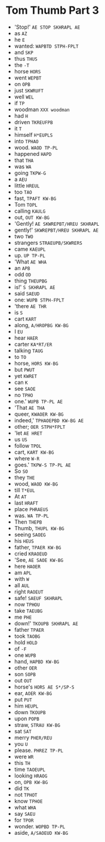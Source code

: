 # Tom Thumb Part 3

* 'Stop!' `AE STOP SKHRAPL AE`
* as `AZ`
* he `E`
* wanted: `WAPBTD STPH-FPLT`
* and `SKP`
* thus `THUS`
* the `-T`
* horse `HORS`
* went `WEPBT`
* on `OPB`
* just `SKWRUFT`
* well `WEL`
* if `TP`
* woodman `XXX woodman`
* had `H`
* driven `TKREUFPB`
* it `T`
* himself `H*EUPLS`
* into `TPHAO`
* wood. `WAOD TP-PL`
* happened `HAPD`
* that `THA`
* was `WA`
* going `TKPW-G`
* a `AEU`
* little `HREUL`
* too `TAO`
* fast, `TPAFT KW-BG`
* Tom `TOPL`
* calling `KAULG`
* out, `OUT KW-BG`
* 'Gently! `AE SKWREPBT/HREU SKHRAPL`
* gently!' `SKWREPBT/HREU SKHRAPL AE`
* two `TWO`
* strangers `STRAEUPB/SKWRERS`
* came `KAEUPL`
* up. `UP TP-PL`
* 'What `AE WHA`
* an `APB`
* odd `OD`
* thing `THEUPBG`
* is!' `S SKHRAPL AE`
* said `SAEUD`
* one: `WUPB STPH-FPLT`
* 'there `AE THR`
* is `S`
* cart `KART`
* along, `A/HROPBG KW-BG`
* I `EU`
* hear `HAER`
* carter `KA*RT/ER`
* talking `TAUG`
* to `TO`
* horse, `HORS KW-BG`
* but `PWUT`
* yet `KWRET`
* can `K`
* see `SAOE`
* no `TPHO`
* one.' `WUPB TP-PL AE`
* 'That `AE THA`
* queer, `KWAOER KW-BG`
* indeed,' `TPHAOEPBD KW-BG AE`
* other; `OER STPH*FPLT`
* 'let `AE HRET`
* us `US`
* follow `TPOL`
* cart, `KART KW-BG`
* where `W-R`
* goes.' `TKPW-S TP-PL AE`
* So `SO`
* they `THE`
* wood, `WAOD KW-BG`
* till `T*EUL`
* At `AT`
* last `HRAFT`
* place `PHRAEUS`
* was. `WA TP-PL`
* Then `THEPB`
* Thumb, `THUPL KW-BG`
* seeing `SAOEG`
* his `HEUS`
* father, `TPAER KW-BG`
* cried `KRAOEUD`
* 'See, `AE SAOE KW-BG`
* here `HAOER`
* am `APL`
* with `W`
* all `AUL`
* right `RAOEUT`
* safe! `SAEUF SKHRAPL`
* now `TPHOU`
* take `TAEUBG`
* me `PHE`
* down!' `TKOUPB SKHRAPL AE`
* father `TPAER`
* took `TAOBG`
* hold `HOLD`
* of `-F`
* one `WUPB`
* hand, `HAPBD KW-BG`
* other `OER`
* son `SOPB`
* out `OUT`
* horse's `HORS AE S*/SP-S`
* ear, `AOER KW-BG`
* put `PUT`
* him `HEUPL`
* down `TKOUPB`
* upon `POPB`
* straw, `STRAU KW-BG`
* sat `SAT`
* merry `PHER/REU`
* you `U`
* please. `PHREZ TP-PL`
* were `WR`
* this `TH`
* time `TAOEUPL`
* looking `HRAOG`
* on, `OPB KW-BG`
* did `TK`
* not `TPHOT`
* know `TPHOE`
* what `WHA`
* say `SAEU`
* for `TPOR`
* wonder. `WOPBD TP-PL`
* aside, `A/SAOEUD KW-BG`
